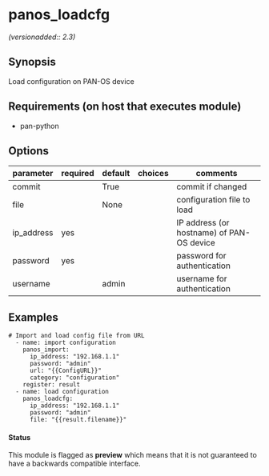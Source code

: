 # panos_loadcfg

_(versionadded:: 2.3)_


## Synopsis

Load configuration on PAN-OS device


## Requirements (on host that executes module)

- pan-python

## Options

| parameter | required | default | choices | comments |
| --- | --- | --- | --- | --- |
| commit |  | True |  | commit if changed |
| file |  | None |  | configuration file to load |
| ip_address | yes |  |  | IP address (or hostname) of PAN-OS device |
| password | yes |  |  | password for authentication |
| username |  | admin |  | username for authentication |

## Examples

    # Import and load config file from URL
      - name: import configuration
        panos_import:
          ip_address: "192.168.1.1"
          password: "admin"
          url: "{{ConfigURL}}"
          category: "configuration"
        register: result
      - name: load configuration
        panos_loadcfg:
          ip_address: "192.168.1.1"
          password: "admin"
          file: "{{result.filename}}"




#### Status

This module is flagged as **preview** which means that it is not guaranteed to have a backwards compatible interface.

